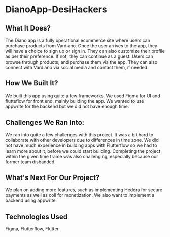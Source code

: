# DianoApp-DesiHackers

## What It Does?
The Diano app is a fully operational ecommerce site where users can purchase products from Vardiano. Once the user arrives to the app, they will have a choice to sign up or sign in. They can also customize their profile as per their preference. If not, they can continue as a guest. Users can browse through products, and purchase them via the app. They can also connect with Vardiano via social media and contact them, if needed. 

## How We Built It?
We built this app using quite a few frameworks. We used Figma for UI and flutteflow for front end, mainly building the app. We wanted to use appwrite for the backend but we did not have enough time.

## Challenges We Ran Into:
We ran into quite a few challenges with this project. It was a bit hard to collaborate with other developers due to differences in time zone. We did not have much experience in building apps with Flutterflow so we had to learn more about it, before we could start building. Completing the project within the given time frame was also challenging, especially because our former team disbanded.

## What's Next For Our Project?
We plan on adding more features, such as implementing Hedera for secure payments as well as coil for monetization. We also want to implement a backend using appwrite. 

## Technologies Used
Figma, Flutterflow, Flutter
